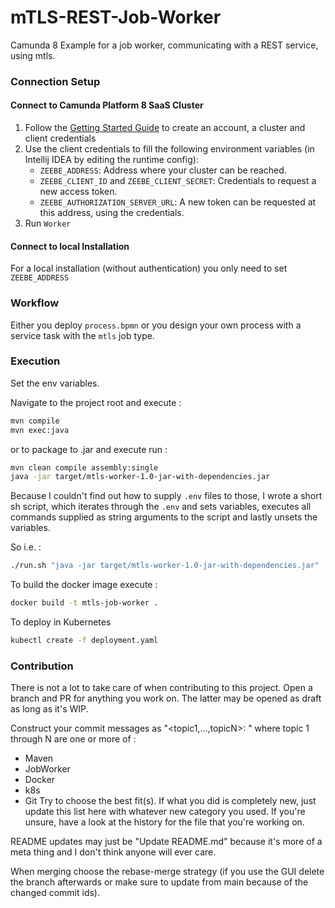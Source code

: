 # mTLS-REST-Job-Worker
Camunda 8 Example for a job worker, communicating with a REST service, using mtls.

### Connection Setup

#### Connect to Camunda Platform 8 SaaS Cluster

1. Follow the [Getting Started Guide](https://docs.camunda.io/docs/guides/getting-started/) to create an account, a
   cluster and client credentials
2. Use the client credentials to fill the following environment variables (in Intellij IDEA by editing the runtime config):
    * `ZEEBE_ADDRESS`: Address where your cluster can be reached.
    * `ZEEBE_CLIENT_ID` and `ZEEBE_CLIENT_SECRET`: Credentials to request a new access token.
    * `ZEEBE_AUTHORIZATION_SERVER_URL`: A new token can be requested at this address, using the credentials.
3. Run `Worker`

#### Connect to local Installation

For a local installation (without authentication) you only need to set `ZEEBE_ADDRESS`

### Workflow

Either you deploy `process.bpmn` or you design your own process with a service task with the `mtls` job type.

### Execution

Set the env variables.

Navigate to the project root and execute :
```bash
mvn compile
mvn exec:java
```

or to package to .jar and execute run :

```bash
mvn clean compile assembly:single
java -jar target/mtls-worker-1.0-jar-with-dependencies.jar
```

Because I couldn't find out how to supply `.env` files to those, I wrote a
short sh script, which iterates through the `.env` and sets variables, executes
all commands supplied as string arguments to the script and lastly unsets the 
variables.

So i.e. :
```bash
./run.sh "java -jar target/mtls-worker-1.0-jar-with-dependencies.jar"
```

To build the docker image execute :
```bash
docker build -t mtls-job-worker .
```

To deploy in Kubernetes
```bash
kubectl create -f deployment.yaml
```

### Contribution

There is not a lot to take care of when contributing to this project.
Open a branch and PR for anything you work on. The latter may be opened as draft as long as it's WIP.

Construct your commit messages as "<topic1,...,topicN>: <short description>" where topic 1 through N are one or more of :
- Maven
- JobWorker
- Docker
- k8s
- Git
Try to choose the best fit(s).
If what you did is completely new, just update this list here with whatever new category you used.
If you're unsure, have a look at the history for the file that you're working on.

README updates may just be "Update README.md" because it's more of a meta thing and I don't think anyone will ever care.

When merging choose the rebase-merge strategy (if you use the GUI delete the branch afterwards or make sure to update from main because of the changed commit ids).